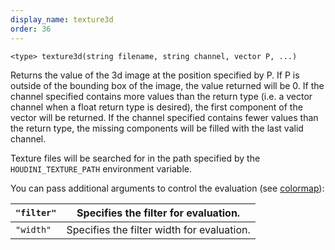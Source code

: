 ```yaml
---
display_name: texture3d
order: 36
---
```

`<type> texture3d(string filename, string channel, vector P, ...)`

Returns the value of the 3d image at the position specified by P. If P
is outside of the bounding box of the image, the value returned will be
0\. If the channel specified contains more values than the return type
(i.e. a vector channel when a float return type is desired), the first
component of the vector will be returned. If the channel specified
contains fewer values than the return type, the missing components will
be filled with the last valid channel.

Texture files will be searched for in the path specified by the
`HOUDINI_TEXTURE_PATH` environment variable.

You can pass additional arguments to control the evaluation (see
[colormap](colormap.html "Looks up a (filtered) color from a texture file.")):

| `"filter"` | Specifies the filter for evaluation. |
| --- | --- |
| `"width"` | Specifies the filter width for evaluation. |
